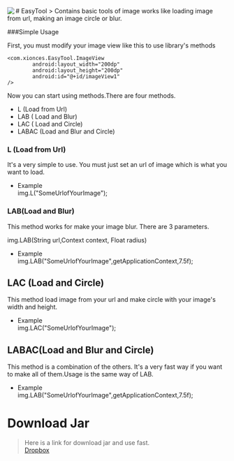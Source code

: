 <img src="http://i.hizliresim.com/zrM9Mj.png" align="left" />
# EasyTool
> Contains basic tools of image works like loading image from url, making an image circle or blur.


###Simple Usage

First, you must modify your image view like this to use library's methods

    <com.xionces.EasyTool.ImageView
            android:layout_width="200dp"
            android:layout_height="200dp"
            android:id="@+id/imageView1"
    />

Now you can start using methods.There are four methods.

- L (Load from Url)
- LAB ( Load and Blur)
- LAC ( Load and Circle)
- LABAC (Load and Blur and Circle)

### L (Load from Url)

It's a very simple to use. You must just set an url of image which is what you want to load.

- Example<br/>
img.L("SomeUrlofYourImage");

### LAB(Load and Blur)

This method works for make your image blur. There are 3 parameters. 

img.LAB(String url,Context context, Float radius)

- Example<br/>
img.LAB("SomeUrlofYourImage",getApplicationContext,7.5f);


## LAC (Load and Circle)

This method load image from your url and make circle with your image's width and height.

- Example<br/>
img.LAC("SomeUrlofYourImage");


## LABAC(Load and Blur and Circle)

This method is a combination of the others. It's a very fast way if you want to make all of them.Usage is the same way of LAB.

- Example<br/>
img.LAB("SomeUrlofYourImage",getApplicationContext,7.5f);


# Download Jar
> Here is a link for download jar and use fast.<br/>
[Dropbox](https://www.dropbox.com/s/zzmwj51q56esdy6/EasyTool.jar?dl=0)









